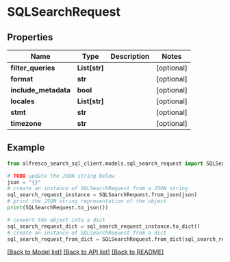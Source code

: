 # SQLSearchRequest


## Properties

Name | Type | Description | Notes
------------ | ------------- | ------------- | -------------
**filter_queries** | **List[str]** |  | [optional] 
**format** | **str** |  | [optional] 
**include_metadata** | **bool** |  | [optional] 
**locales** | **List[str]** |  | [optional] 
**stmt** | **str** |  | [optional] 
**timezone** | **str** |  | [optional] 

## Example

```python
from alfresco_search_sql_client.models.sql_search_request import SQLSearchRequest

# TODO update the JSON string below
json = "{}"
# create an instance of SQLSearchRequest from a JSON string
sql_search_request_instance = SQLSearchRequest.from_json(json)
# print the JSON string representation of the object
print(SQLSearchRequest.to_json())

# convert the object into a dict
sql_search_request_dict = sql_search_request_instance.to_dict()
# create an instance of SQLSearchRequest from a dict
sql_search_request_from_dict = SQLSearchRequest.from_dict(sql_search_request_dict)
```
[[Back to Model list]](../README.md#documentation-for-models) [[Back to API list]](../README.md#documentation-for-api-endpoints) [[Back to README]](../README.md)


